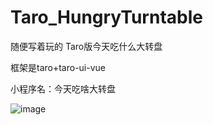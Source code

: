 # Taro_HungryTurntable

随便写着玩的 Taro版今天吃什么大转盘

框架是taro+taro-ui-vue

小程序名：今天吃啥大转盘

![image](https://user-images.githubusercontent.com/76048920/156959726-48a15d23-5c8b-40d6-8944-a8612d3c372e.png)

